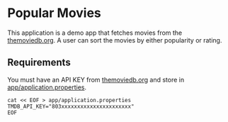 
[the-movie-db]: https://www.themoviedb.org

# Popular Movies

This application is a demo app that fetches movies from the [themoviedb.org][the-movie-db]. A user can sort the movies by either popularity or rating.

## Requirements

You must have an API KEY from [themoviedb.org][the-movie-db] and store in [app/application.properties](./app/application.properties).

```shell
cat << EOF > app/application.properties
TMDB_API_KEY="803xxxxxxxxxxxxxxxxxxxxxx"
EOF
```